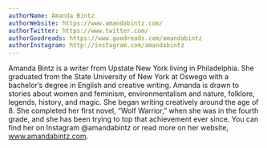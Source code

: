 ```yaml
---
authorName: Amanda Bintz
authorWebsite: https://www.amandabintz.com/
authorTwitter: https://www.twitter.com/
authorGoodreads: https://www.goodreads.com/amandabintz
authorInstagram: http://instagram.com/amandabintz
---
```

Amanda Bintz is a writer from Upstate New York living in Philadelphia. She graduated from the State University of New York at Oswego with a bachelor’s degree in English and creative writing. Amanda is drawn to stories about women and feminism, environmentalism and nature, folklore, legends, history, and magic. She began writing creatively around the age of 8. She completed her first novel, “Wolf Warrior,” when she was in the fourth grade, and she has been trying to top that achievement ever since. You can find her on Instagram @amandabintz or read more on her website, www.amandabintz.com. 